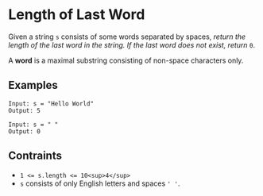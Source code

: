 # Length of Last Word
Given a string ```s``` consists of some words separated by spaces, *return the length of the last word in the string. If the last word does not exist, return* ```0```.

A **word** is a maximal substring consisting of non-space characters only.
## Examples
```
Input: s = "Hello World"
Output: 5
```
```
Input: s = " "
Output: 0
```
## Contraints
* ```1 <= s.length <= 10<sup>4</sup>```
* ```s``` consists of only English letters and spaces ```' '```.
